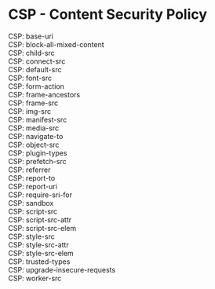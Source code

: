 # CSP - Content Security Policy

CSP: base-uri  
CSP: block-all-mixed-content  
CSP: child-src  
CSP: connect-src  
CSP: default-src  
CSP: font-src  
CSP: form-action  
CSP: frame-ancestors  
CSP: frame-src  
CSP: img-src  
CSP: manifest-src  
CSP: media-src  
CSP: navigate-to  
CSP: object-src  
CSP: plugin-types  
CSP: prefetch-src  
CSP: referrer  
CSP: report-to  
CSP: report-uri  
CSP: require-sri-for  
CSP: sandbox  
CSP: script-src  
CSP: script-src-attr  
CSP: script-src-elem  
CSP: style-src  
CSP: style-src-attr  
CSP: style-src-elem  
CSP: trusted-types  
CSP: upgrade-insecure-requests  
CSP: worker-src
